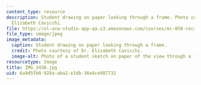 ```yaml
---
content_type: resource
description: Student drawing on paper looking through a frame. Photo courtesy of Dr.
  Elizabeth Cavicchi.
file: https://ol-ocw-studio-app-qa.s3.amazonaws.com/courses/ec-050-recreate-experiments-from-history-inform-the-future-from-the-past-galileo-january-iap-2010/6a9d5fb0928aaba2e1db36e4ce987732_IMG_3436.jpg
file_type: image/jpeg
image_metadata:
  caption: Student drawing on paper looking through a frame.
  credit: Photo courtesy of Dr. Elizabeth Cavicchi.
  image-alt: Photo of a student sketch on paper of the view through a frame.
resourcetype: Image
title: IMG_3436.jpg
uid: 6a9d5fb0-928a-aba2-e1db-36e4ce987732
---
```

